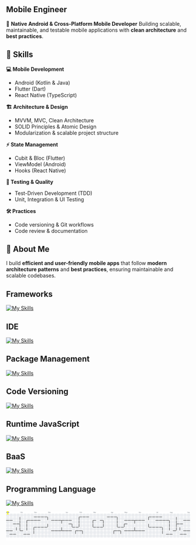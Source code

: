 ## Mobile Engineer

🚀 **Native Android & Cross-Platform Mobile Developer**
Building scalable, maintainable, and testable mobile applications with **clean architecture** and **best practices**.

## 🔹 Skills

**💻 Mobile Development**

* Android (Kotlin & Java)
* Flutter (Dart)
* React Native (TypeScript)

**🏗 Architecture & Design**

* MVVM, MVC, Clean Architecture
* SOLID Principles & Atomic Design
* Modularization & scalable project structure

**⚡ State Management**

* Cubit & Bloc (Flutter)
* ViewModel (Android)
* Hooks (React Native)

**🧪 Testing & Quality**

* Test-Driven Development (TDD)
* Unit, Integration & UI Testing

**🛠 Practices**

* Code versioning & Git workflows
* Code review & documentation

## 📂 About Me

I build **efficient and user-friendly mobile apps** that follow **modern architecture patterns** and **best practices**, ensuring maintainable and scalable codebases.



## Frameworks
[![My Skills](https://skillicons.dev/icons?i=react,flutter&perline=2)](https://skillicons.dev)

## IDE
[![My Skills](https://skillicons.dev/icons?i=androidstudio,idea,vscode&perline=3)](https://skillicons.dev)

## Package Management
[![My Skills](https://skillicons.dev/icons?i=gradle,npm,yarn&perline=3)](https://skillicons.dev)

## Code Versioning
[![My Skills](https://skillicons.dev/icons?i=gitlab,github,git,githubactions&perline=4)](https://skillicons.dev)

## Runtime JavaScript
[![My Skills](https://skillicons.dev/icons?i=nodejs&perline=1)](https://skillicons.dev)

## BaaS
[![My Skills](https://skillicons.dev/icons?i=firebase&perline=1)](https://skillicons.dev)

## Programming Language
[![My Skills](https://skillicons.dev/icons?i=js,ts,java,kotlin,dart,cpp,&perline=6)](https://skillicons.dev)


<picture>
  <source media="(prefers-color-scheme: dark)" srcset="https://raw.githubusercontent.com/ClaudiaACGS/ClaudiaACGS/output/pacman-contribution-graph-dark.svg">
  <source media="(prefers-color-scheme: light)" srcset="https://raw.githubusercontent.com/ClaudiaACGS/ClaudiaACGS/output/pacman-contribution-graph.svg">
  <img alt="pacman contribution graph" src="https://raw.githubusercontent.com/ClaudiaACGS/ClaudiaACGS/output/pacman-contribution-graph.svg">
</picture>

<!---
ClaudiaACGS/ClaudiaACGS is a ✨ special ✨ repository because its `README.md` (this file) appears on your GitHub profile.
You can click the Preview link to take a look at your changes.

< 👋 Hi, I’m @ClaudiaACGS
- 👀 I’m interested in ...
- 🌱 I’m currently learning ...
- 💞️ I’m looking to collaborate on ...
- 📫 How to reach me ...

Link dos Badges
https://dev.to/envoy_/150-badges-for-github-pnk
--->

